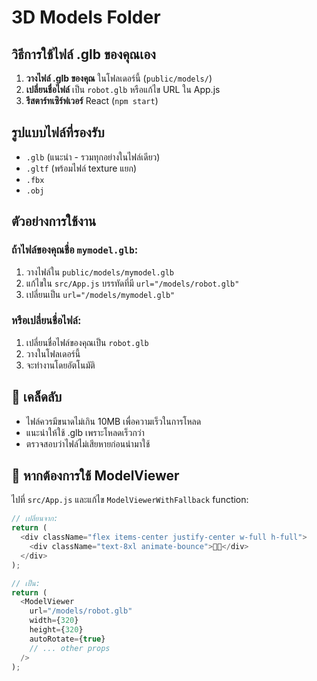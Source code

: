 # 3D Models Folder

## วิธีการใช้ไฟล์ .glb ของคุณเอง

1. **วางไฟล์ .glb ของคุณ** ในโฟลเดอร์นี้ (`public/models/`)
2. **เปลี่ยนชื่อไฟล์** เป็น `robot.glb` หรือแก้ไข URL ใน App.js
3. **รีสตาร์ทเซิร์ฟเวอร์** React (`npm start`)

## รูปแบบไฟล์ที่รองรับ
- `.glb` (แนะนำ - รวมทุกอย่างในไฟล์เดียว)
- `.gltf` (พร้อมไฟล์ texture แยก)
- `.fbx`
- `.obj`

## ตัวอย่างการใช้งาน

### ถ้าไฟล์ของคุณชื่อ `mymodel.glb`:
1. วางไฟล์ใน `public/models/mymodel.glb`
2. แก้ไขใน `src/App.js` บรรทัดที่มี `url="/models/robot.glb"`
3. เปลี่ยนเป็น `url="/models/mymodel.glb"`

### หรือเปลี่ยนชื่อไฟล์:
1. เปลี่ยนชื่อไฟล์ของคุณเป็น `robot.glb`
2. วางในโฟลเดอร์นี้
3. จะทำงานโดยอัตโนมัติ

## 🎯 เคล็ดลับ
- ไฟล์ควรมีขนาดไม่เกิน 10MB เพื่อความเร็วในการโหลด
- แนะนำให้ใช้ .glb เพราะโหลดเร็วกว่า
- ตรวจสอบว่าไฟล์ไม่เสียหายก่อนนำมาใช้

## 🚀 หากต้องการใช้ ModelViewer
ไปที่ `src/App.js` และแก้ไข `ModelViewerWithFallback` function:

```javascript
// เปลี่ยนจาก:
return (
  <div className="flex items-center justify-center w-full h-full">
    <div className="text-8xl animate-bounce">👨‍💻</div>
  </div>
);

// เป็น:
return (
  <ModelViewer
    url="/models/robot.glb"
    width={320}
    height={320}
    autoRotate={true}
    // ... other props
  />
);
``` 